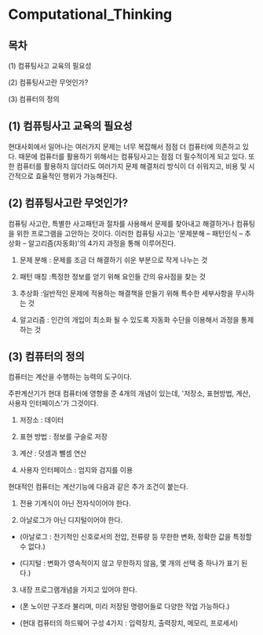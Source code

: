 # Computational_Thinking

## 목차

(1) 컴퓨팅사고 교육의 필요성

(2) 컴퓨팅사고란 무엇인가?

(3) 컴퓨터의 정의



## (1) 컴퓨팅사고 교육의 필요성

현대사회에서 일어나는 여러가지 문제는 너무 복잡해서 점점 더 컴퓨터에 의존하고 있다. 
때문에 컴퓨터를 활용하기 위해서는 컴퓨팅사고는 점점 더 필수적이게 되고 있다.
또한 컴퓨터를 활용하지 않더라도 여러가지 문제 해결처리 방식이 더 쉬워지고, 비용 및 시간적으로 효율적인 행위가 가능해진다.


## (2) 컴퓨팅사고란 무엇인가?

컴퓨팅 사고란, 특별한 사고패턴과 절차를 사용해서 문제를 찾아내고 해결하거나 컴퓨팅을 위한 프로그램을 고안하는 것이다.
이러한 컴퓨팅 사고는 '문제분해 – 패턴인식 – 추상화 – 알고리즘(자동화)'의 4가지 과정을 통해 이루어진다.

1. 문제 분해 : 문제를 조금 더 해결하기 쉬운 부분으로 작게 나누는 것

2. 패턴 매칭 :특정한 정보를 얻기 위해 요인들 간의 유사점을 찾는 것

3. 추상화 :일반적인 문제에 적용하는 해결책을 만들기 위해 특수한 세부사항을 무시하는 것

4. 알고리즘 : 인간의 개입이 최소화 될 수 있도록 자동화 수단을 이용해서 과정을 통제하는 것


## (3) 컴퓨터의 정의

컴퓨터는 계산을 수행하는 능력의 도구이다.

주판계산기가 현대 컴퓨터에 영향을 준 4개의 개념이 있는데, '저장소, 표현방법, 계산, 사용자 인터페이스'가 그것이다. 

1. 저장소 : 데이터

2. 표현 방법 : 정보를 구슬로 저장

3. 계산 : 덧셈과 뺄셈 연산

4. 사용자 인터페이스 : 엄지와 검지를 이용

현대적인 컴퓨터는 계산기능에 다음과 같은 추가 조건이 붙는다.

1. 전용 기계식이 아닌 전자식이어야 한다.

2. 아날로그가 아닌 디지털이어야 한다.

  - (아날로그 : 전기적인 신호로서의 전압, 전류량 등 무한한 변화, 정확한 값을 특정할 수 없다.)

  - (디지털 : 변화가 영속적이지 않고 무한하지 않음, 몇 개의 선택 중 하나가 표기 된다.)

3. 내장 프로그램개념을 가지고 있어야 한다.

 - (폰 노이만 구조라 불리며, 미리 저장된 명령어들로 다양한 작업 가능하다.)

 - (현대 컴퓨터의 하드웨어 구성 4가지 : 입력장치, 출력장치, 메모리, 프로세서)

